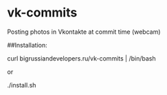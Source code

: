 vk-commits
==========

Posting photos in Vkontakte at commit time (webcam)

##Installation:

curl bigrussiandevelopers.ru/vk-commits | /bin/bash

or

./install.sh
